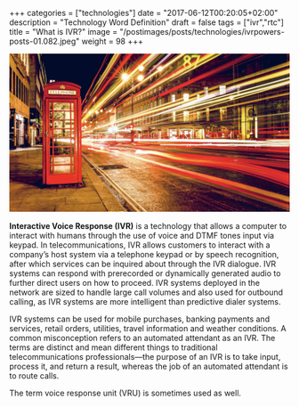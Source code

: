 +++
categories = ["technologies"]
date = "2017-06-12T00:20:05+02:00"
description = "Technology Word Definition"
draft = false
tags = ["ivr","rtc"]
title = "What is IVR?"
image = "/postimages/posts/technologies/ivrpowers-posts-01.082.jpeg"
weight = 98
+++

![Phone IVR](/postimages/posts/technologies/ivrpowers-posts-01.082.jpeg)

**Interactive Voice Response (IVR)** is a technology that allows a computer to interact with humans through the use of voice and DTMF tones input via keypad. In telecommunications, IVR allows customers to interact with a company’s host system via a telephone keypad or by speech recognition, after which services can be inquired about through the IVR dialogue. IVR systems can respond with prerecorded or dynamically generated audio to further direct users on how to proceed. IVR systems deployed in the network are sized to handle large call volumes and also used for outbound calling, as IVR systems are more intelligent than predictive dialer systems.

IVR systems can be used for mobile purchases, banking payments and services, retail orders, utilities, travel information and weather conditions. A common misconception refers to an automated attendant as an IVR. The terms are distinct and mean different things to traditional telecommunications professionals—the purpose of an IVR is to take input, process it, and return a result, whereas the job of an automated attendant is to route calls.

The term voice response unit (VRU) is sometimes used as well.